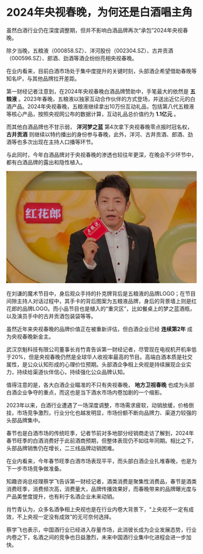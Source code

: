 # 2024年央视春晚，为何还是白酒唱主角

虽然白酒行业仍在深度调整期，但并不影响白酒品牌再次“承包”2024年央视春晚。

除夕当晚，五粮液（000858.SZ）、洋河股份（002304.SZ）、古井贡酒（000596.SZ）、郎酒、劲酒等酒企纷纷亮相央视春晚。

在业内看来，目前白酒市场处于集中度提升的关键时刻，头部酒企希望借助春晚等知名IP，与其他品牌拉开差距。

第一财经记者注意到，在2024年央视春晚白酒品牌赞助中，手笔最大的依然是 **五粮液**
。2023年春晚，五粮液以独家互动合作伙伴的方式登场，并送出近亿元的白酒产品。2024年央视春晚，五粮液继续拿出10万份互动礼品，包括第八代五粮液等核心产品，按照央视网公布的数据计算，互动礼品总价值约为
**1.1亿元** 。

而其他白酒品牌也不甘示弱， **洋河梦之蓝** 第4次拿下央视春晚零点报时冠名权， **古井贡酒**
则继续以特约播出的身份参与春晚，此外，洋河、古井贡酒、郎酒、劲酒等也多次出现在主持人口播等环节。

与此同时，今年白酒品牌对于央视春晚的渗透也较往年更深，在晚会不少环节中，都有白酒品牌的露出和隐性植入。

![cc7282770c83a400d6dd75febccc1025.jpg](https://raw.githubusercontent.com/qqhsx/qqnews_image/main/2024/02/10/2024年央视春晚，为何还是白酒唱主角/cc7282770c83a400d6dd75febccc1025.jpg)

在刘谦的魔术节目中，身后观众手持的扑克牌背后是五粮液的品牌LOGO；在节目间隙主持人对话过程中，其手卡的背后图案为五粮液品牌，身后的背景墙上则是红花郎的品牌LOGO。而小品节目也是植入的“重灾区”，比如餐桌上的梦之蓝酒瓶，以及演员手中的古井贡酒包装袋等等。

虽然近年来央视春晚的品牌价值正在被重新评估，但白酒企业已经 **连续第2年** 成为央视春晚新金主。

武汉京魁科技有限公司董事长肖竹青告诉第一财经记者，尽管现在电视机开机率低于20%，但是央视春晚仍然是全球华人收视率最高的节目。高端白酒本质是社交属性，是公众认知形成的心理价位预期。头部酒企争相上央视是持续展现企业实力，持续给渠道伙伴信心，持续强化公众品牌认知。

值得注意的是，各大白酒企业瞄准的不只有央视春晚， **地方卫视春晚** 也成为头部白酒企业争夺的重点，而这也是当下酒水市场内卷加剧的一个缩影。

2023年以来，白酒行业遭遇了一场深度调整，市场需求疲软，动销放缓，价格倒挂，市场竞争激烈，行业分化也越发明显，市场份额不断向品牌力、渠道力较强的头部品牌集中。

春节也是白酒市场的传统旺季，记者节前对多地部分经销商走访了解到，2024年春节旺季的白酒消费好于此前酒商预期，但整体表现仍不如往年同期。相比之下，头部品牌销售仍在增长，二三线品牌动销困难。

在业内看来，今年春节旺季白酒市场表现平平，而头部白酒企业扎堆春晚，也是为下一步市场竞争做准备。

知趣咨询总经理蔡学飞告诉第一财经记者，酒类消费是聚集性消费品，春节是酒类消费旺季，消费频次高，消费量大，品牌传播效果好，而春晚带来的品牌曝光度与产品美誉度提升，也有利于名酒企业未来动销。

肖竹青认为，众多名酒争相上央视也是在行业内卷大背景下，“上央视不一定有成效，不上央视一定没有成效”的无可奈何选择。

蔡学飞也表示，中国酒行业已经进入存量市场，此消彼长成为企业发展态势，行业内卷之下，名酒之间的竞争也日益激烈，未来中国酒行业集中化进程会进一步加快。


